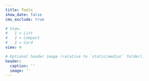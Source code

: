 ```yaml
---
title: Tools
show_date: false
cms_exclude: true

# View.
#   1 = List
#   2 = Compact
#   3 = Card
view: 4

# Optional header image (relative to `static/media/` folder).
header:
  caption: ''
  image: ''
---
```

